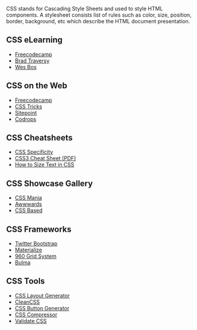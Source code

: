<p>CSS stands for Cascading Style Sheets and used to style HTML components. A stylesheet consists list of rules such as color, size, position, border, background, etc which describe the HTML document presentation.</p>
<h2><i class="fa fa-youtube-play" aria-hidden="true"></i> CSS eLearning</h2>
<ul>
    <li><a href="https://www.youtube.com/channel/UC8butISFwT-Wl7EV0hUK0BQ">Freecodecamp</a></li>
    <li><a href="https://www.youtube.com/channel/UC29ju8bIPH5as8OGnQzwJyA">Brad Traversy</a></li>
    <li><a href="https://cssgrid.io/">Wes Bos</a></li>
</ul>
<h2><i class="fa fa-code" aria-hidden="true"></i> CSS on the Web</h2>
<ul>
    <li><a href="https://www.freecodecamp.org/news/tag/css/">Freecodecamp</a></li>
    <li><a href="https://css-tricks.com/">CSS Tricks</a></li>
    <li><a href="https://www.sitepoint.com/html-css/">Sitepoint</a></li>
    <li><a href="http://tympanus.net/codrops/css_reference/">Codrops</a></li>
</ul>
<h2><i class="fa fa-file-code-o" aria-hidden="true"></i> CSS Cheatsheets</h2>
<ul>
    <li><a href="https://www.smashingmagazine.com/2007/07/css-specificity-things-you-should-know/">CSS Specificity</a></li>
    <li><a href="https://www.smashingmagazine.com/2009/07/css-3-cheat-sheet-pdf/">CSS3 Cheat Sheet (PDF)</a></li>
    <li><a href="https://alistapart.com/article/howtosizetextincss/">How to Size Text in CSS</a></li>
</ul>
<h2><i class="fa fa-briefcase" aria-hidden="true"></i> CSS Showcase Gallery</h2>
<ul>
    <li><a href="http://www.cssmania.com/">CSS Mania</a></li>
    <li><a href="https://www.awwwards.com/">Awwwards</a></li>
    <li><a href="http://cssbased.com/">CSS Based</a></li>
</ul>
<h2><i class="fa fa-file-text-o" aria-hidden="true"></i> CSS Frameworks</h2>
<ul>
    <li><a href="https://getbootstrap.com/">Twitter Bootstrap</a></li>
    <li><a href="https://materializecss.com/">Materialize</a></li>
    <li><a href="https://960.gs/">960 Grid System</a></li>
    <li><a href="https://bulma.io/">Bulma</a></li>
</ul>
<h2><i class="fa fa-hand-o-right" aria-hidden="true"></i> CSS Tools</h2>
<ul>
    <li><a href="https://csscreator.com/version2/pagelayout.php">CSS Layout Generator</a></li>
    <li><a href="https://www.cleancss.com/">CleanCSS</a></li>
    <li><a href="http://css3buttongenerator.com">CSS Button Generator</a></li>
    <li><a href="http://iceyboard.no-ip.org/projects/css_compressor">CSS Compressor</a></li>
    <li><a href="https://jigsaw.w3.org/css-validator">Validate CSS</a></li>
</ul>
